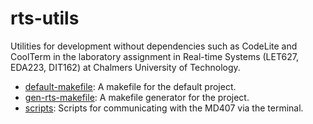 # rts-utils
Utilities for development without dependencies such as CodeLite and CoolTerm in
the laboratory assignment in Real-time Systems (LET627, EDA223, DIT162) at
Chalmers University of Technology.

* [default-makefile](default-makefile): A makefile for the default project.
* [gen-rts-makefile](gen-rts-makefile): A makefile generator for the project.
* [scripts](scripts): Scripts for communicating with the MD407 via the terminal.
